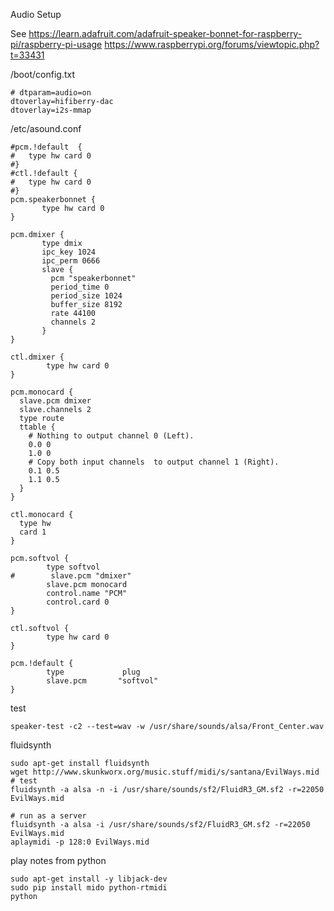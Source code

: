Audio Setup

See 
https://learn.adafruit.com/adafruit-speaker-bonnet-for-raspberry-pi/raspberry-pi-usage
https://www.raspberrypi.org/forums/viewtopic.php?t=33431

/boot/config.txt
```
# dtparam=audio=on
dtoverlay=hifiberry-dac
dtoverlay=i2s-mmap
```

/etc/asound.conf
```
#pcm.!default  {
#   type hw card 0
#}
#ctl.!default {
#   type hw card 0
#}
pcm.speakerbonnet {
       type hw card 0
}
     
pcm.dmixer {
       type dmix
       ipc_key 1024
       ipc_perm 0666
       slave {
         pcm "speakerbonnet"
         period_time 0
         period_size 1024
         buffer_size 8192
         rate 44100
         channels 2
       }
}
     
ctl.dmixer {
        type hw card 0
}

pcm.monocard {
  slave.pcm dmixer
  slave.channels 2
  type route
  ttable {
    # Nothing to output channel 0 (Left).
    0.0 0
    1.0 0
    # Copy both input channels  to output channel 1 (Right).
    0.1 0.5
    1.1 0.5
  }
}

ctl.monocard {
  type hw
  card 1
}

pcm.softvol {
        type softvol
#        slave.pcm "dmixer"
        slave.pcm monocard
        control.name "PCM"
        control.card 0
}
     
ctl.softvol {
        type hw card 0
}
     
pcm.!default {
        type             plug
        slave.pcm       "softvol"
}
```

test
```
speaker-test -c2 --test=wav -w /usr/share/sounds/alsa/Front_Center.wav 
```

fluidsynth
```
sudo apt-get install fluidsynth
wget http://www.skunkworx.org/music.stuff/midi/s/santana/EvilWays.mid
# test
fluidsynth -a alsa -n -i /usr/share/sounds/sf2/FluidR3_GM.sf2 -r=22050 EvilWays.mid

# run as a server
fluidsynth -a alsa -i /usr/share/sounds/sf2/FluidR3_GM.sf2 -r=22050 EvilWays.mid
aplaymidi -p 128:0 EvilWays.mid
```

play notes from python
```
sudo apt-get install -y libjack-dev
sudo pip install mido python-rtmidi
python

```